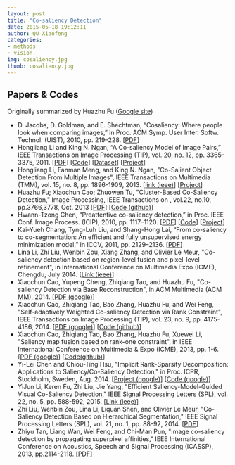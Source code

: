 ```yaml
---
layout: post
title: "Co-saliency Detection"
date: 2015-05-18 19:12:11
author: QU Xiaofeng
categories:
- methods
- vision
img: cosaliency.jpg
thumb: cosaliency.jpg
---
```


Papers & Codes
-------------------------------
Originally summarized by Huazhu Fu ([Google site](https://sites.google.com/site/huazhufu/home))

+ D. Jacobs, D. Goldman, and E. Shechtman, “Cosaliency: Where people look when comparing images,” in Proc. ACM Symp. User Inter. Softw. Technol. (UIST), 2010, pp. 219–228. [[PDF](http://graphics.stanford.edu/papers/cosaliency/cosaliency.pdf)]
+ Hongliang Li and King N. Ngan, “A Co-saliency Model of Image Pairs,” IEEE Transactions on Image Processing (TIP), vol. 20, no. 12, pp. 3365–3375, 2011. [[PDF](http://ivipc.uestc.edu.cn/hlli/projects/CoSaliency_1col.pdf)] [[Code](http://ivipc.uestc.edu.cn/hlli/projects/Cosaliency_v1.0.rar)] [[Dataset](http://ivipc.uestc.edu.cn/hlli/projects/cosdata.rar)] [[Project](http://ivipc.uestc.edu.cn/hlli/projects/cosaliency.html)]<!--more-->
+ Hongliang Li, Fanman Meng, and King N. Ngan, "Co-Salient Object Detection From Multiple Images", IEEE Transactions on Multimedia (TMM), vol. 15, no. 8, pp. 1896-1909, 2013. [[link (ieee)](http://ieeexplore.ieee.org/xpl/login.jsp?tp=&arnumber=6548102&url=http%3A%2F%2Fieeexplore.ieee.org%2Fiel7%2F6046%2F4456689%2F06548102.pdf%3Farnumber%3D6548102)] [[Project](http://ivipc.uestc.edu.cn/hlli/projects/MulCosaliency.html)]
+ Huazhu Fu; Xiaochun Cao; Zhuowen Tu, "Cluster-Based Co-Saliency Detection," Image Processing, IEEE Transactions on , vol.22, no.10, pp.3766,3778, Oct. 2013 [[PDF](http://pages.ucsd.edu/~ztu/publication/tip13_cosaliency.pdf)] [[Code (github)](https://github.com/HzFu/Cosaliency_tip2013)]
+ Hwann-Tzong Chen, “Preattentive co-saliency detection,” in Proc. IEEE Conf. Image Process. (ICIP), 2010, pp. 1117–1120. [[PDF](http://740-2.cs.nthu.edu.tw/~htchen/cosal/cosal.pdf)] [[Code](http://740-2.cs.nthu.edu.tw/~htchen/cosal/cosal.zip)] [[Project](http://740-2.cs.nthu.edu.tw/~htchen/cosal/)]
+ Kai-Yueh Chang, Tyng-Luh Liu, and Shang-Hong Lai, “From co-saliency to co-segmentation: An efficient and fully unsupervised energy minimization model,” in ICCV, 2011, pp. 2129–2136. [[PDF](http://www.iis.sinica.edu.tw/~liutyng/Publication_files/cvpr11.pdf)]
+ Lina Li, Zhi Liu, Wenbin Zou, Xiang Zhang, and  Olivier Le Meur, "Co-saliency detection based on region-level fusion and pixel-level refinement", in International Conference on Multimedia Expo (ICME), Chengdu, July 2014. [[Link (ieee)](http://ieeexplore.ieee.org/xpl/login.jsp?tp=&arnumber=6890183&url=http%3A%2F%2Fieeexplore.ieee.org%2Fiel7%2F6882588%2F6890121%2F06890183.pdf%3Farnumber%3D6890183)]
+ Xiaochun Cao, Yupeng Cheng, Zhiqiang Tao, and Huazhu Fu, "Co-saliency Detection via Base Reconstruction", in ACM Multimedia (ACM MM), 2014. [[PDF (google)](https://drive.google.com/file/d/0B4WJOyg3YxXSZHA4UGtrMV96cEk/edit?usp=sharing)]
+ Xiaochun Cao, Zhiqiang Tao, Bao Zhang, Huazhu Fu, and Wei Feng, "Self-adaptively Weighted Co-saliency Detection via Rank Constraint", IEEE Transactions on Image Processing (TIP), vol. 23, no. 9, pp. 4175-4186, 2014. [[PDF (google)](https://drive.google.com/file/d/0B4WJOyg3YxXSVEpMcFZCRno3dEE/edit?usp=sharing)] [[Code (github)](https://github.com/HzFu/SACS_TIP2014/)]
+ Xiaochun Cao, Zhiqiang Tao, Bao Zhang, Huazhu Fu, Xuewei Li, "Saliency map fusion based on rank-one constraint", in IEEE International Conference on Multimedia & Expo (ICME), 2013, pp. 1-6. [[PDF (google)](https://drive.google.com/file/d/0B4WJOyg3YxXSeGhyOTY0LXFIOUE/edit?usp=sharing)] [[Code(github)](https://github.com/HzFu/SACS_TIP2014/)]
+ Yi-Lei Chen and Chiou-Ting Hsu, "Implicit Rank-Sparsity Decomposition: Applications to Saliency/Co-Saliency Detection," in Proc. ICPR, Stockholm, Sweden, Aug. 2014. [[Project (google)](https://sites.google.com/site/fallcolor/projects/saliency)] [[Code (google)](https://sites.google.com/site/fallcolor/Saliency%20Detection.rar?attredirects=0)]
+ YiJun Li, Keren Fu, Zhi Liu, Jie Yang, "Efficient Saliency-Model-Guided Visual Co-Saliency Detection," IEEE Signal Processing Letters (SPL), vol. 22, no. 5, pp. 588-592, 2015. [[Link (ieee)](http://ieeexplore.ieee.org/xpl/articleDetails.jsp?arnumber=6934971)]
+ Zhi Liu, Wenbin Zou, Lina Li, Liquan Shen, and Olivier Le Meur, "Co-Saliency Detection Based on Hierarchical Segmentation," IEEE Signal Processing Letters (SPL), vol. 21, no. 1, pp. 88-92, 2014. [[PDF](http://people.irisa.fr/Olivier.Le_Meur/publi/Liu_SignalProcessingLetters.pdf)]
+ Zhiyu Tan, Liang Wan, Wei Feng, and Chi-Man Pun, "Image co-saliency detection by propagating superpixel affinities," IEEE International Conference on Acoustics, Speech and Signal Processing (ICASSP), 2013, pp.2114-2118. [[PDF](http://cs.tju.edu.cn/szdw/jsfjs/fengwei/papers/ICASSP2013_Tan/icassp2013.pdf)]